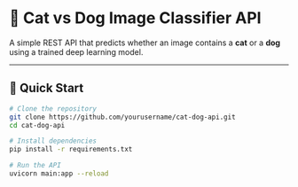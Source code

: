 # 🐾 Cat vs Dog Image Classifier API

A simple REST API that predicts whether an image contains a **cat** or a **dog** using a trained deep learning model.

---

## 🚀 Quick Start

```bash
# Clone the repository
git clone https://github.com/yourusername/cat-dog-api.git
cd cat-dog-api

# Install dependencies
pip install -r requirements.txt

# Run the API
uvicorn main:app --reload
